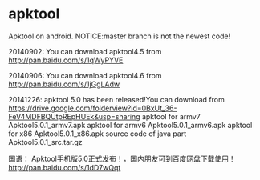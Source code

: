 apktool
=======
Apktool on android.
NOTICE:master branch is not the newest code!

20140902: You can download apktool4.5 from http://pan.baidu.com/s/1qWyPYVE

20140906: You can download apktool4.6 from http://pan.baidu.com/s/1jGgLAdw



20141226:
apktool 5.0 has been released!You can download from https://drive.google.com/folderview?id=0BxUt_36-FeV4MDFBQUtpREpHUEk&usp=sharing
apktool for armv7 Apktool5.0.1_armv7.apk
apktool for armv6 Apktool5.0.1_armv6.apk
apktool for x86 Apktool5.0.1_x86.apk
source code of java part Apktool5.0.1_src.tar.gz

国语：
Apktool手机版5.0正式发布！，国内朋友可到百度网盘下载使用！
http://pan.baidu.com/s/1dD7wQqt
